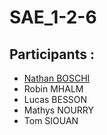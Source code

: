 # SAE_1-2-6

## Participants :
  - [Nathan BOSCHI](https://github.com/nathanboschi25)
  - Robin MHALM
  - Lucas BESSON
  - Mathys NOURRY
  - Tom SIOUAN
